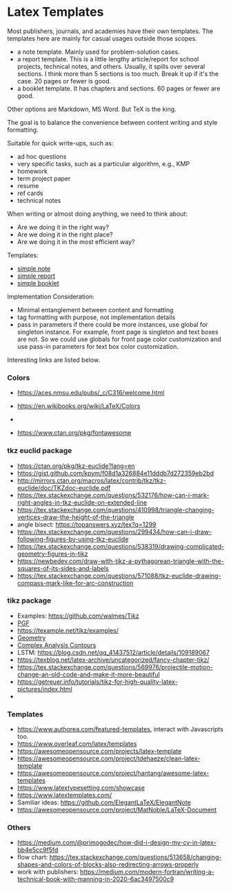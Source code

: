 # Latex Templates

Most publishers, journals, and academies have their own templates. The 
templates here are mainly for casual usages outside those scopes.
- a note template. Mainly used for problem-solution cases.
- a report template. This is a little lengthy article/report for school 
  projects, technical notes, and others. Usually, it spills over several 
  sections. I think more than 5 sections is too much. Break it up if it's 
  the case. 20 pages or fewer is good.
- a booklet template. It has chapters and sections. 60 pages or fewer are good.

Other options are Markdown, MS Word. But TeX is the king.

The goal is to balance the convenience between content writing and style
formatting.

Suitable for quick write-ups, such as:
- ad hoc questions
- very specific tasks, such as a particular algorithm, e.g., KMP
- homework
- term project paper
- resume
- ref cards
- technical notes

When writing or almost doing anything, we need to think about:
- Are we doing it in the right way?
- Are we doing it in the right place?
- Are we doing it in the most efficient way?

Templates:
- [simple note](simple-note/README.md)
- [simple report](simple-report/README.md)
- [simple booklet](simple-booklet/README.md)

Implementation Consideration:
- Minimal entanglement between content and formatting
- tag formatting with purpose, not implementation details
- pass in parameters if there could be more instances, use global for singleton 
  instance. For example, front page is singleton and text boxes are not. So we
  could use globals for front page color customization and use pass-in 
  parameters for text box color customization.

Interesting links are listed below.

### Colors

- https://aces.nmsu.edu/pubs/_c/C316/welcome.html
- https://en.wikibooks.org/wiki/LaTeX/Colors
- 

- https://www.ctan.org/pkg/fontawesome
### tkz euclid package

- https://ctan.org/pkg/tkz-euclide?lang=en
- https://gist.github.com/kpym/f08d1a326884e11dddb7d272359eb2bd
- http://mirrors.ctan.org/macros/latex/contrib/tkz/tkz-euclide/doc/TKZdoc-euclide.pdf
- https://tex.stackexchange.com/questions/532176/how-can-i-mark-right-angles-in-tkz-euclide-on-extended-line
- https://tex.stackexchange.com/questions/410998/triangle-changing-vertices-draw-the-height-of-the-triangle
- angle bisect: https://topanswers.xyz/tex?q=1299
- https://tex.stackexchange.com/questions/299434/how-can-i-draw-following-figures-by-using-tkz-euclide
- https://tex.stackexchange.com/questions/538319/drawing-complicated-geometry-figures-in-tikz
- https://newbedev.com/draw-with-tikz-a-pythagorean-triangle-with-the-squares-of-its-sides-and-labels
- https://tex.stackexchange.com/questions/571088/tkz-euclide-drawing-compass-mark-like-for-arc-construction

### tikz package
- Examples: https://github.com/walmes/Tikz
- [PGF](https://github.com/pgf-tikz/pgf)
- https://texample.net/tikz/examples/
- [Geometry](https://texample.net/tikz/examples/area/geometry/)
- [Complex Analysis Contours](https://sagodev.com/how-to-draw-these-closed-contours-diagrams-using-tikz-or-pstricks/)
- LSTM: https://blog.csdn.net/qq_41437512/article/details/109189067
- https://texblog.net/latex-archive/uncategorized/fancy-chapter-tikz/
- https://tex.stackexchange.com/questions/569976/projectile-motion-change-an-old-code-and-make-it-more-beautiful
- https://getreuer.info/tutorials/tikz-for-high-quality-latex-pictures/index.html
- 
### Templates

- https://www.authorea.com/featured-templates, interact with Javascripts too.
- https://www.overleaf.com/latex/templates
- https://awesomeopensource.com/projects/latex-template
- https://awesomeopensource.com/project/tdehaeze/clean-latex-template
- https://awesomeopensource.com/project/hantang/awesome-latex-templates
- https://www.latextypesetting.com/showcase
- https://www.latextemplates.com/
- Samiliar ideas: https://github.com/ElegantLaTeX/ElegantNote
- https://awesomeopensource.com/project/MatNoble/LaTeX-Document

### Others

- https://medium.com/@primogodec/how-did-i-design-my-cv-in-latex-bb4e5cc9f5fd
- flow chart: https://tex.stackexchange.com/questions/513658/changing-shapes-and-colors-of-blocks-also-redirecting-arrows-properly
- work with publishers: https://medium.com/modern-fortran/writing-a-technical-book-with-manning-in-2020-6ac3497500c9

